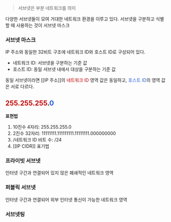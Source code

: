 > 서브넷은 부분 네트워크를 의미

다양한 서브넷들이 모여 거대한 네트워크 환경을 이루고 있다.
서브넷을 구분하고 식별할 때 사용하는 것이 서브넷 마스크

### 서브넷 마스크
IP 주소와 동일한 32비트 구조에 네트워크 ID와 호스트 ID로 구성되어 있다.
- 네트워크 ID: 서브넷을 구분하는 기준 값
- 호스트 ID: 동일 서브넷 내에서 대상을 구분하는 기준 값

동일 서브넷이라면 [[IP 주소]]의 <font color="#c00000">네트워크 ID</font> 영역 값은 동일하고, <font color="#245bdb">호스트 ID</font>의 영역 값은 서로 다르다.
## <font color="#c00000">255.255.255</font>.<font color="#245bdb">0</font>

**표현법**
1. 10진수 4자리: 255.255.255.0
2. 2진수 32자리: 11111111.111111111.11111111.000000000
3. /네트워크 ID 비트 수: /24
4. [[IP CIDR]] 표기법
### 프라이빗 서브넷
인터넷 구간과 연결되어 있지 않은 폐쇄적인 네트워크 영역
### 퍼블릭 서브넷
인터넷 구간과 연결되어 외부 인터넷 통신이 가능한 네트워크 영역

### 서브넷팅